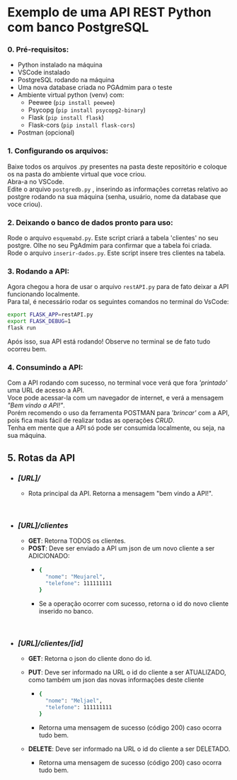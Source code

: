 # Exemplo de uma API REST Python com banco PostgreSQL

### 0. Pré-requisitos:
* Python instalado na máquina
* VSCode instalado
* PostgreSQL rodando na máquina
* Uma nova database criada no PGAdmim para o teste
* Ambiente virtual python (venv) com:
  - Peewee (`pip install peewee`)
  - Psycopg (`pip install psycopg2-binary`)
  - Flask (`pip install flask`)
  - Flask-cors (`pip install flask-cors`)
* Postman (opcional)


### 1. Configurando os arquivos:
Baixe todos os arquivos .py presentes na pasta deste repositório e coloque os na pasta do ambiente virtual que voce criou.<br>
Abra-a no VSCode.<br>
Edite o arquivo `postgredb.py` , inserindo as informações corretas relativo ao postgre rodando na sua máquina (senha, usuário, nome da database que voce criou).<br>

### 2. Deixando o banco de dados pronto para uso:
Rode o arquivo `esquemabd.py`. Este script criará a tabela 'clientes' no seu postgre. Olhe no seu PgAdmim para confirmar que a tabela foi criada.<br>
Rode o arquivo `inserir-dados.py`. Este script insere tres clientes na tabela.<br>

### 3. Rodando a API:
Agora chegou a hora de usar o arquivo `restAPI.py` para de fato deixar a API funcionando localmente.<br>
Para tal, é necessário rodar os seguintes comandos no terminal do VsCode:

```bash 
export FLASK_APP=restAPI.py
export FLASK_DEBUG=1
flask run
```
Após isso, sua API está rodando! Observe no terminal se de fato tudo ocorreu bem. 

### 4. Consumindo a API:
Com a API rodando com sucesso, no terminal voce verá que fora _'printado'_ uma URL de acesso a API. <br>
Voce pode acessar-la com um navegador de internet, e verá a mensagem _"Bem vindo a API!"_.<br>
Porém recomendo o uso da ferramenta POSTMAN para _'brincar'_ com a API, pois fica mais fácil de realizar todas as operações _CRUD_.<br>
Tenha em mente que a API só pode ser consumida localmente, ou seja, na sua máquina.

## 5. Rotas da API
* ### _[URL]/_
  - Rota principal da API. Retorna a mensagem "bem vindo a API!".

<br>

* ### _[URL]/clientes_
  - **GET**: Retorna TODOS os clientes.
  - **POST**: Deve ser enviado a API um json de um novo cliente a ser ADICIONADO:
    - ```bash 
      {
        "nome": "Meujarel", 
        "telefone": 111111111
      }
      ```
    - Se a operação ocorrer com sucesso, retorna o id do novo cliente inserido no banco.
    
<br>

* ### _[URL]/clientes/[id]_
  - **GET**: Retorna o json do cliente dono do id.
  - **PUT**: Deve ser informado na URL o id do cliente a ser ATUALIZADO, como também um json das novas informações deste cliente
    - ```bash 
      {
        "nome": "Meljael", 
        "telefone": 111111111
      }
      ```
    - Retorna uma mensagem de sucesso (código 200) caso ocorra tudo bem.
  
   - **DELETE**:  Deve ser informado na URL o id do cliente a ser DELETADO.
     - Retorna uma mensagem de sucesso (código 200) caso ocorra tudo bem.


